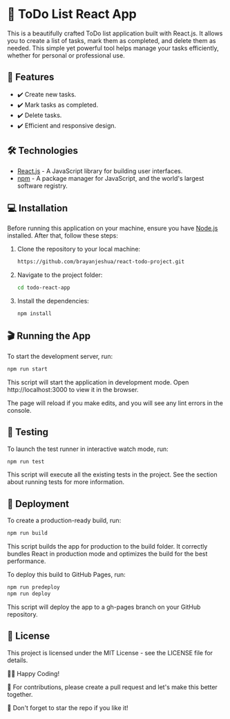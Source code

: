 # 📝 ToDo List React App 

This is a beautifully crafted ToDo list application built with React.js. It allows you to create a list of tasks, mark them as completed, and delete them as needed. This simple yet powerful tool helps manage your tasks efficiently, whether for personal or professional use.

## 🚀 Features

- ✔️ Create new tasks.
- ✔️ Mark tasks as completed.
- ✔️ Delete tasks.
- ✔️ Efficient and responsive design.
  
## 🛠️ Technologies

- [React.js](https://reactjs.org/) - A JavaScript library for building user interfaces.
- [npm](https://www.npmjs.com/) - A package manager for JavaScript, and the world's largest software registry.

## 💻 Installation

Before running this application on your machine, ensure you have [Node.js](https://nodejs.org/) installed. After that, follow these steps:

1. Clone the repository to your local machine:
    ```bash
    https://github.com/brayanjeshua/react-todo-project.git
    ```
2. Navigate to the project folder:
    ```bash
    cd todo-react-app
    ```
3. Install the dependencies:
    ```bash
    npm install
    ```

## 🎬 Running the App

To start the development server, run:

```bash
npm run start
```

This script will start the application in development mode. Open http://localhost:3000 to view it in the browser.

The page will reload if you make edits, and you will see any lint errors in the console.

## 🧪 Testing
To launch the test runner in interactive watch mode, run:

```bash
npm run test
```
This script will execute all the existing tests in the project. See the section about running tests for more information.

## 🚀 Deployment
To create a production-ready build, run:

```bash
npm run build
```
This script builds the app for production to the build folder. It correctly bundles React in production mode and optimizes the build for the best performance.

To deploy this build to GitHub Pages, run:

```bash
npm run predeploy
npm run deploy
```
This script will deploy the app to a gh-pages branch on your GitHub repository.

## 📄 License
This project is licensed under the MIT License - see the LICENSE file for details.

👨‍💻 Happy Coding!

💼 For contributions, please create a pull request and let's make this better together.

🌟 Don't forget to star the repo if you like it!